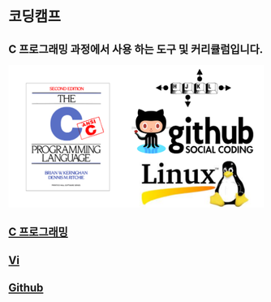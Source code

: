 # 코딩캠프

## C 프로그래밍 과정에서 사용 하는 도구 및 커리큘럼입니다.
![](./img/materials.png)


## [C 프로그래밍](./C_Programming/README.md)
## [Vi](./Vi/README.md)
## [Github](./Github/README.md)

